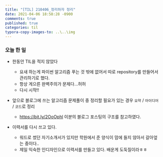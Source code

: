 ```yaml
---
title: "[TIL] 210406_정리하자 정리"
date: 2021-04-06 18:58:28 -0900
comments: true
published: true
categories: til
typora-copy-images-to: ..\..\img
---
```


### 오늘 한 일

- 한동안 TIL을 적지 않았다
  - 요새 하는게 파이썬 알고리즘 푸는 것 밖에 없어서 따로 repository를 만들어서 관리하기로 했다.
  - 항상 게으른 완벽주의가 문제다...허허
  - 다시 시작!!
- 앞으로 블로그에 쓰는 알고리즘 문제풀이 중 정리할 필요가 있는 경우 `요약` / `아이디어` / `코드`로 정리
  - https://bit.ly/2OoOphl 이분의 블로그 포스팅의 구조를 참고하였다.

- 이력서를 다시 쓰고 있다.
  - 워드로 썼던 자기소개서가 있지만 학원에서 준 양식이 맘에 들지 않아서 갈아엎는 중이다..
  - 제일 익숙한 인디자인으로 이력서를 만들고 있다. 배운게 도둑질이라ㅎㅎ